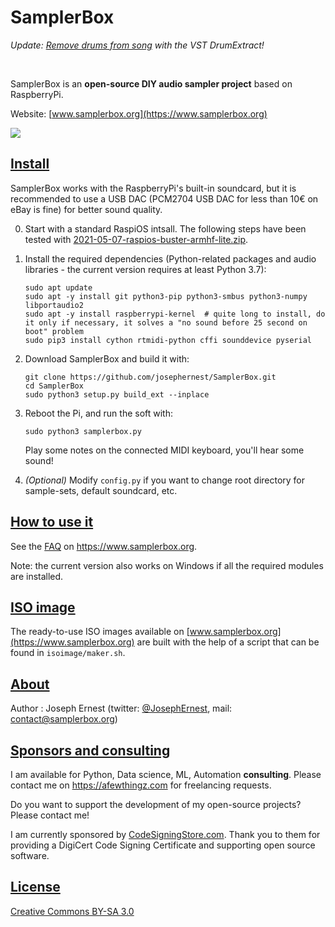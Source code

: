 SamplerBox
==========

*Update: [Remove drums from song](https://www.yellownoiseaudio.com) with the VST DrumExtract!*

&nbsp;

SamplerBox is an **open-source DIY audio sampler project** based on RaspberryPi.

Website: [www.samplerbox.org](https://www.samplerbox.org)

[![](https://gget.it/flurexml/1.jpg)](https://www.youtube.com/watch?v=yz7GZ8YOjTw)

[Install](#install)
----

SamplerBox works with the RaspberryPi's built-in soundcard, but it is recommended to use a USB DAC (PCM2704 USB DAC for less than 10€ on eBay is fine) for better sound quality.

0. Start with a standard RaspiOS intsall. The following steps have been tested with [2021-05-07-raspios-buster-armhf-lite.zip](https://downloads.raspberrypi.org/raspios_lite_armhf/images/raspios_lite_armhf-2021-05-28/2021-05-07-raspios-buster-armhf-lite.zip).

1. Install the required dependencies (Python-related packages and audio libraries - the current version requires at least Python 3.7):

    ~~~
    sudo apt update
    sudo apt -y install git python3-pip python3-smbus python3-numpy libportaudio2 
    sudo apt -y install raspberrypi-kernel  # quite long to install, do it only if necessary, it solves a "no sound before 25 second on boot" problem
    sudo pip3 install cython rtmidi-python cffi sounddevice pyserial
    ~~~
    
2. Download SamplerBox and build it with:

    ~~~
    git clone https://github.com/josephernest/SamplerBox.git
    cd SamplerBox
    sudo python3 setup.py build_ext --inplace
    ~~~

3. Reboot the Pi, and run the soft with: 
    
    ~~~
    sudo python3 samplerbox.py
    ~~~

    Play some notes on the connected MIDI keyboard, you'll hear some sound!

4. *(Optional)*  Modify `config.py` if you want to change root directory for sample-sets, default soundcard, etc.


[How to use it](#howto)
----

See the [FAQ](https://www.samplerbox.org/faq) on https://www.samplerbox.org.

Note: the current version also works on Windows if all the required modules are installed.


[ISO image](#isoimage)
----

The ready-to-use ISO images available on [www.samplerbox.org](https://www.samplerbox.org) are built with the help of a script that can be found in `isoimage/maker.sh`.


[About](#about)
----

Author : Joseph Ernest (twitter: [@JosephErnest](https:/twitter.com/JosephErnest), mail: [contact@samplerbox.org](mailto:contact@samplerbox.org))


[Sponsors and consulting](#sponsors)
----

I am available for Python, Data science, ML, Automation **consulting**. Please contact me on https://afewthingz.com for freelancing requests.

Do you want to support the development of my open-source projects? Please contact me!

I am currently sponsored by [CodeSigningStore.com](https://codesigningstore.com). Thank you to them for providing a DigiCert Code Signing Certificate and supporting open source software.


[License](#license)
----

[Creative Commons BY-SA 3.0](https://creativecommons.org/licenses/by-sa/3.0/)
